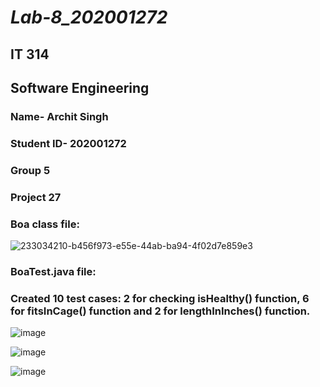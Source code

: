 # *Lab-8_202001272*



## IT 314
## Software Engineering
### Name- Archit Singh	
### Student ID- 202001272
### Group 5
### Project 27

### Boa class file:

![233034210-b456f973-e55e-44ab-ba94-4f02d7e859e3](https://user-images.githubusercontent.com/118463827/233596157-77ff3021-9c3e-4684-a1b0-29f8dd9d5542.png)

### BoaTest.java file:

### Created 10 test cases: 2 for checking isHealthy() function, 6 for fitsInCage() function and 2 for lengthInInches() function.

![image](https://user-images.githubusercontent.com/118463827/233596670-6c64a907-c23a-4ff9-ad73-004ed588b414.png)

![image](https://user-images.githubusercontent.com/118463827/233596691-54bb7039-795d-4235-92a5-cb64071b39c3.png)

![image](https://user-images.githubusercontent.com/118463827/233596705-1416d18d-1e54-482e-89f7-176c2934ccf5.png)

